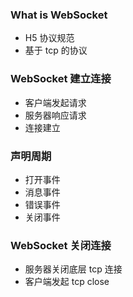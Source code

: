 
### What is WebSocket

- H5 协议规范
- 基于 tcp 的协议

### WebSocket 建立连接

- 客户端发起请求
- 服务器响应请求
- 连接建立


### 声明周期

- 打开事件 
- 消息事件 
- 错误事件
- 关闭事件


### WebSocket 关闭连接

- 服务器关闭底层 tcp 连接
- 客户端发起 tcp close



